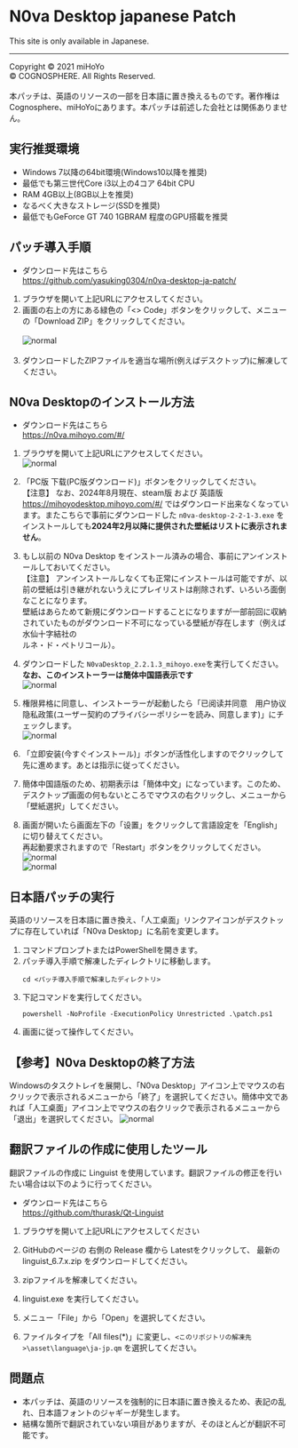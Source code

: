 # N0va Desktop japanese Patch

This site is only available in Japanese.

<hr>
Copyright © 2021 miHoYo<br>
© COGNOSPHERE. All Rights Reserved.
<br>
<br>
本パッチは、英語のリソースの一部を日本語に置き換えるものです。著作権はCognosphere、miHoYoにあります。本パッチは前述した会社とは関係ありません。

## 実行推奨環境

- Windows 7以降の64bit環境(Windows10以降を推奨)
- 最低でも第三世代Core i3以上の4コア 64bit CPU
- RAM 4GB以上(8GB以上を推奨)
- なるべく大きなストレージ(SSDを推奨)
- 最低でもGeForce GT 740 1GBRAM 程度のGPU搭載を推奨

## パッチ導入手順

* ダウンロード先はこちら<br>
  https://github.com/yasuking0304/n0va-desktop-ja-patch/

1. ブラウザを開いて上記URLにアクセスしてください。<br>
2. 画面の右上の方にある緑色の「<> Code」ボタンをクリックして、メニューの「Download ZIP」をクリックしてください。<br><br>
![normal](./asset/images/WS000025.JPG)<br><br>
3. ダウンロードしたZIPファイルを適当な場所(例えばデスクトップ)に解凍してください。

## N0va Desktopのインストール方法

* ダウンロード先はこちら<br>
  https://n0va.mihoyo.com/#/

1. ブラウザを開いて上記URLにアクセスしてください。<br>
![normal](./asset/images/WS000024.JPG)
2. 「PC版 下载(PC版ダウンロード)」ボタンをクリックしてください。<br>
  【注意】 なお、2024年8月現在、steam版 および 英語版 https://mihoyodesktop.mihoyo.com/#/ ではダウンロード出来なくなっています。またこちらで事前にダウンロードした ``n0va-desktop-2-2-1-3.exe`` をインストールしても**2024年2月以降に提供された壁紙はリストに表示されません**。
3. もし以前の N0va Desktop をインストール済みの場合、事前にアンインストールしておいてください。<br>
  【注意】 アンインストールしなくても正常にインストールは可能ですが、以前の壁紙は引き継がれないうえにプレイリストは削除されず、いろいろ面倒なことになります。<br>
  壁紙はあらためて新規にダウンロードすることになりますが一部前回に収納されていたものがダウンロード不可になっている壁紙が存在します（例えば水仙十字結社の	
ルネ・ド・ペトリコール）。
4. ダウンロードした ``N0vaDesktop_2.2.1.3_mihoyo.exe``を実行してください。<br>
  **なお、このインストーラーは簡体中国語表示です**<br>
  ![normal](./asset/images/WS000027.JPG)<br>
5. 権限昇格に同意し、インストーラーが起動したら「已阅读并同意　用户协议 隐私政策(ユーザー契約のプライバシーポリシーを読み、同意します)」にチェックします。<br>
  ![normal](./asset/images/WS000028.JPG)<br>

6. 「立即安装(今すぐインストール)」ボタンが活性化しますのでクリックして先に進めます。あとは指示に従ってください。

7. 簡体中国語版のため、初期表示は「簡体中文」になっています。このため、デスクトップ画面の何もないところでマウスの右クリックし、メニューから「壁紙選択」してください。<br>
8. 画面が開いたら画面左下の「设置」をクリックして言語設定を「English」に切り替えてください。<br>再起動要求されますので「Restart」ボタンをクリックしてください。<br>
  ![normal](./asset/images/WS000029.JPG)<br>
  ![normal](./asset/images/WS000030.JPG)<br>


## 日本語パッチの実行

英語のリソースを日本語に置き換え、「人工桌面」リンクアイコンがデスクトップに存在していれば「N0va Desktop」に名前を変更します。
1. コマンドプロンプトまたはPowerShellを開きます。
2. パッチ導入手順で解凍したディレクトリに移動します。
    ```
    cd <パッチ導入手順で解凍したディレクトリ>
    ```
3. 下記コマンドを実行してください。
    ```
    powershell -NoProfile -ExecutionPolicy Unrestricted .\patch.ps1
    ```
4. 画面に従って操作してください。


## 【参考】N0va Desktopの終了方法

Windowsのタスクトレイを展開し、「N0va Desktop」アイコン上でマウスの右クリックで表示されるメニューから「終了」を選択してください。簡体中文であれば「人工桌面」アイコン上でマウスの右クリックで表示されるメニューから「退出」を選択してください。
  ![normal](./asset/images/WS000026.JPG)<br>


## 翻訳ファイルの作成に使用したツール

翻訳ファイルの作成に Linguist を使用しています。翻訳ファイルの修正を行いたい場合は以下のように行ってください。

* ダウンロード先はこちら<br>
  https://github.com/thurask/Qt-Linguist

1. ブラウザを開いて上記URLにアクセスしてください
2. GitHubのページの 右側の Release 欄から Latestをクリックして、 最新の linguist_6.7.x.zip をダウンロードしてください。

3. zipファイルを解凍してください。

4. linguist.exe を実行してください。

5. メニュー「File」から「Open」を選択してください。

6. ファイルタイプを「All files(*)」に変更し、``<このリポジトリの解凍先>\asset\language\ja-jp.qm`` を選択してください。

## 問題点
- 本パッチは、英語のリソースを強制的に日本語に置き換えるため、表記の乱れ、日本語フォントのジャギーが発生します。
- 結構な箇所で翻訳されていない項目がありますが、そのほとんどが翻訳不可能です。
